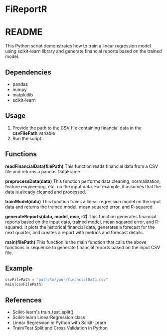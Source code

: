 # FiReportR

# README
This Python script demonstrates how to train a linear regression model using scikit-learn library and generate financial reports based on the trained model.

## Dependencies
- pandas
- numpy
- matplotlib
- scikit-learn

## Usage
1. Provide the path to the CSV file containing financial data in the **csvFilePath** variable
2. Run the script.

## Functions
**readFinancialData(filePath)**
This function reads financial data from a CSV file and returns a pandas DataFrame

**preprocessData(data)**
This function performs data cleaning, normalization, feature engineering, etc. on the input data. For example, it assumes that the data is already cleaned and processed.

**trainModel(data)**
This function trains a linear regression model on the input data and returns the trained model, mean squared error, and R-squared.

**generateReports(data, model, mse, r2)**
This function generates financial reports based on the input data, trained model, mean squared error, and R-squared. It plots the historical financial data, generates a forecast for the next quarter, and creates a report with metrics and forecast details.

**main(filePath)**
This function is the main function that calls the above functions in sequence to generate financial reports based on the input CSV file.

## Example
```python
csvFilePath = "path/to/your/financialData.csv"
main(csvFilePath)
```

## References
- Scikit-learn's train_test_split()
- Scikit-learn LinearRegression class
- Linear Regression in Python with Scikit-Learn
- Train/Test Split and Cross Validation in Python
